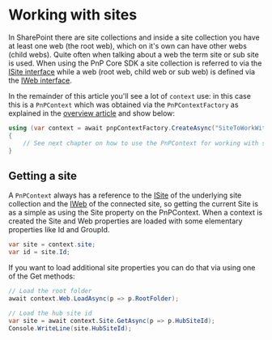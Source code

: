 # Working with sites

In SharePoint there are site collections and inside a site collection you have at least one web (the root web), which on it's own can have other webs (child webs). Quite often when talking about a web the term site or sub site is used. When using the PnP Core SDK a site collection is referred to via the [ISite interface](https://pnp.github.io/pnpcore/api/PnP.Core.Model.SharePoint.ISite.html) while a web (root web, child web or sub web) is defined via the [IWeb interface](https://pnp.github.io/pnpcore/api/PnP.Core.Model.SharePoint.IWeb.html).

In the remainder of this article you'll see a lot of `context` use: in this case this is a `PnPContext` which was obtained via the `PnPContextFactory` as explained in the [overview article](readme.md) and show below:

```csharp
using (var context = await pnpContextFactory.CreateAsync("SiteToWorkWith"))
{
    // See next chapter on how to use the PnPContext for working with sites
}
```

## Getting a site

A `PnPContext` always has a reference to the [ISite](https://pnp.github.io/pnpcore/api/PnP.Core.Model.SharePoint.ISite.html) of the underlying site collection and the [IWeb](https://pnp.github.io/pnpcore/api/PnP.Core.Model.SharePoint.IWeb.html) of the connected site, so getting the current Site is as a simple as using the Site property on the PnPContext. When a context is created the Site and Web properties are loaded with some elementary properties like Id and GroupId.

```csharp
var site = context.site;
var id = site.Id;
```

If you want to load additional site properties you can do that via using one of the Get methods:

```csharp
// Load the root folder 
await context.Web.LoadAsync(p => p.RootFolder);

// Load the hub site id
var site = await context.Site.GetAsync(p => p.HubSiteId);
Console.WriteLine(site.HubSiteId);
```
